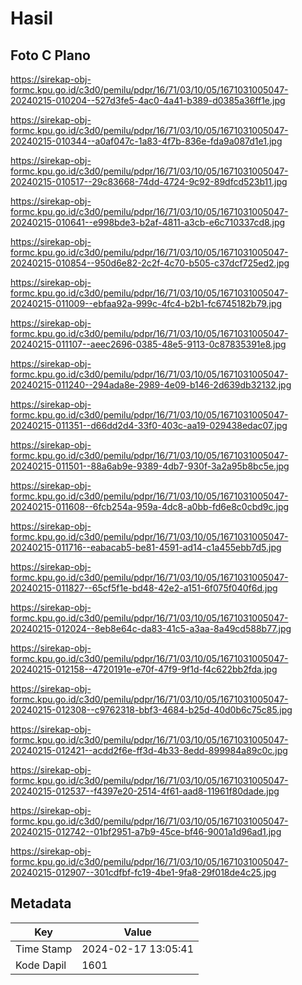 # Hasil

## Foto C Plano

https://sirekap-obj-formc.kpu.go.id/c3d0/pemilu/pdpr/16/71/03/10/05/1671031005047-20240215-010204--527d3fe5-4ac0-4a41-b389-d0385a36ff1e.jpg

https://sirekap-obj-formc.kpu.go.id/c3d0/pemilu/pdpr/16/71/03/10/05/1671031005047-20240215-010344--a0af047c-1a83-4f7b-836e-fda9a087d1e1.jpg

https://sirekap-obj-formc.kpu.go.id/c3d0/pemilu/pdpr/16/71/03/10/05/1671031005047-20240215-010517--29c83668-74dd-4724-9c92-89dfcd523b11.jpg

https://sirekap-obj-formc.kpu.go.id/c3d0/pemilu/pdpr/16/71/03/10/05/1671031005047-20240215-010641--e998bde3-b2af-4811-a3cb-e6c710337cd8.jpg

https://sirekap-obj-formc.kpu.go.id/c3d0/pemilu/pdpr/16/71/03/10/05/1671031005047-20240215-010854--950d6e82-2c2f-4c70-b505-c37dcf725ed2.jpg

https://sirekap-obj-formc.kpu.go.id/c3d0/pemilu/pdpr/16/71/03/10/05/1671031005047-20240215-011009--ebfaa92a-999c-4fc4-b2b1-fc6745182b79.jpg

https://sirekap-obj-formc.kpu.go.id/c3d0/pemilu/pdpr/16/71/03/10/05/1671031005047-20240215-011107--aeec2696-0385-48e5-9113-0c87835391e8.jpg

https://sirekap-obj-formc.kpu.go.id/c3d0/pemilu/pdpr/16/71/03/10/05/1671031005047-20240215-011240--294ada8e-2989-4e09-b146-2d639db32132.jpg

https://sirekap-obj-formc.kpu.go.id/c3d0/pemilu/pdpr/16/71/03/10/05/1671031005047-20240215-011351--d66dd2d4-33f0-403c-aa19-029438edac07.jpg

https://sirekap-obj-formc.kpu.go.id/c3d0/pemilu/pdpr/16/71/03/10/05/1671031005047-20240215-011501--88a6ab9e-9389-4db7-930f-3a2a95b8bc5e.jpg

https://sirekap-obj-formc.kpu.go.id/c3d0/pemilu/pdpr/16/71/03/10/05/1671031005047-20240215-011608--6fcb254a-959a-4dc8-a0bb-fd6e8c0cbd9c.jpg

https://sirekap-obj-formc.kpu.go.id/c3d0/pemilu/pdpr/16/71/03/10/05/1671031005047-20240215-011716--eabacab5-be81-4591-ad14-c1a455ebb7d5.jpg

https://sirekap-obj-formc.kpu.go.id/c3d0/pemilu/pdpr/16/71/03/10/05/1671031005047-20240215-011827--65cf5f1e-bd48-42e2-a151-6f075f040f6d.jpg

https://sirekap-obj-formc.kpu.go.id/c3d0/pemilu/pdpr/16/71/03/10/05/1671031005047-20240215-012024--8eb8e64c-da83-41c5-a3aa-8a49cd588b77.jpg

https://sirekap-obj-formc.kpu.go.id/c3d0/pemilu/pdpr/16/71/03/10/05/1671031005047-20240215-012158--4720191e-e70f-47f9-9f1d-f4c622bb2fda.jpg

https://sirekap-obj-formc.kpu.go.id/c3d0/pemilu/pdpr/16/71/03/10/05/1671031005047-20240215-012308--c9762318-bbf3-4684-b25d-40d0b6c75c85.jpg

https://sirekap-obj-formc.kpu.go.id/c3d0/pemilu/pdpr/16/71/03/10/05/1671031005047-20240215-012421--acdd2f6e-ff3d-4b33-8edd-899984a89c0c.jpg

https://sirekap-obj-formc.kpu.go.id/c3d0/pemilu/pdpr/16/71/03/10/05/1671031005047-20240215-012537--f4397e20-2514-4f61-aad8-11961f80dade.jpg

https://sirekap-obj-formc.kpu.go.id/c3d0/pemilu/pdpr/16/71/03/10/05/1671031005047-20240215-012742--01bf2951-a7b9-45ce-bf46-9001a1d96ad1.jpg

https://sirekap-obj-formc.kpu.go.id/c3d0/pemilu/pdpr/16/71/03/10/05/1671031005047-20240215-012907--301cdfbf-fc19-4be1-9fa8-29f018de4c25.jpg


## Metadata

| Key        | Value               |
| ---------- | ------------------- |
| Time Stamp | 2024-02-17 13:05:41 |
| Kode Dapil | 1601                |



